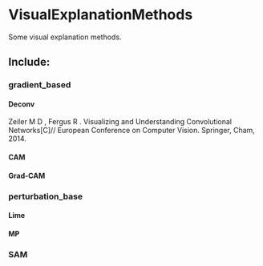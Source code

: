 # VisualExplanationMethods
Some visual explanation methods. 
## Include: 
### gradient_based
#### Deconv
 Zeiler M D , Fergus R . Visualizing and Understanding Convolutional Networks[C]// European Conference on Computer Vision. Springer, Cham, 2014.
#### CAM
#### Grad-CAM 
### perturbation_base
#### Lime
#### MP 
### SAM
